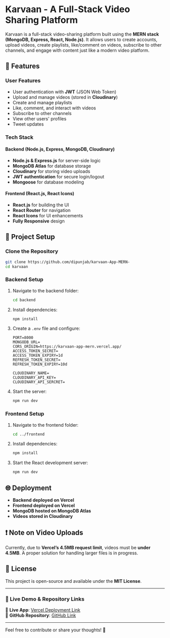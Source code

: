 # Karvaan - A Full-Stack Video Sharing Platform

Karvaan is a full-stack video-sharing platform built using the **MERN stack (MongoDB, Express, React, Node.js)**. It allows users to create accounts, upload videos, create playlists, like/comment on videos, subscribe to other channels, and engage with content just like a modern video platform.

## 🚀 Features

### **User Features**
- User authentication with **JWT** (JSON Web Token)
- Upload and manage videos (stored in **Cloudinary**)
- Create and manage playlists
- Like, comment, and interact with videos
- Subscribe to other channels
- View other users' profiles
- Tweet updates

### **Tech Stack**
#### **Backend** (Node.js, Express, MongoDB, Cloudinary)
- **Node.js & Express.js** for server-side logic
- **MongoDB Atlas** for database storage
- **Cloudinary** for storing video uploads
- **JWT authentication** for secure login/logout
- **Mongoose** for database modeling

#### **Frontend** (React.js, React Icons)
- **React.js** for building the UI
- **React Router** for navigation
- **React Icons** for UI enhancements
- **Fully Responsive** design

## 📂 Project Setup

### **Clone the Repository**
```bash
git clone https://github.com/dipunjab/karvaan-App-MERN-
cd karvaan
```

### **Backend Setup**
1. Navigate to the backend folder:
   ```bash
   cd backend
   ```
2. Install dependencies:
   ```bash
   npm install
   ```
3. Create a `.env` file and configure:
   ```env
   PORT=8000
   MONGODB_URL=
   CORS_ORIGIN=https://karvaan-app-mern.vercel.app/
   ACCESS_TOKEN_SECRET=
   ACCESS_TOKEN_EXPIRY=1d
   REFRESH_TOKEN_SECRET=
   REFRESH_TOKEN_EXPIRY=10d

   CLOUDINARY_NAME=
   CLOUDINARY_API_KEY=
   CLOUDINARY_API_SERCRET=
   ```
4. Start the server:
   ```bash
   npm run dev
   ```

### **Frontend Setup**
1. Navigate to the frontend folder:
   ```bash
   cd ../frontend
   ```
2. Install dependencies:
   ```bash
   npm install
   ```
3. Start the React development server:
   ```bash
   npm run dev
   ```

## 🌐 Deployment
- **Backend deployed on Vercel**
- **Frontend deployed on Vercel**
- **MongoDB hosted on MongoDB Atlas**
- **Videos stored in Cloudinary**

## ❗ Note on Video Uploads
Currently, due to **Vercel’s 4.5MB request limit**, videos must be **under 4.5MB**. A proper solution for handling larger files is in progress.

## 📜 License
This project is open-source and available under the **MIT License**.

---
### 🎥 Live Demo & Repository Links
📌 **Live App**: [Vercel Deployment Link](https://karvaan-app-mern.vercel.app/)  
📌 **GitHub Repository**: [GitHub Link](https://github.com/dipunjab/karvaan-App-MERN-)

---
Feel free to contribute or share your thoughts! 🚀

